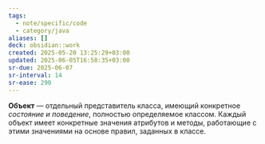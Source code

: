 ```yaml
---
tags:
  - note/specific/code
  - category/java
aliases: []
deck: obsidian::work
created: 2025-05-20 13:25:29+03:00
updated: 2025-06-05T16:58:35+03:00
sr-due: 2025-06-07
sr-interval: 14
sr-ease: 290
---
```


**Объект**
—
отдельный представитель класса, имеющий конкретное *состояние и поведение*, полностью определяемое классом. Каждый объект имеет конкретные значения атрибутов и методы, работающие с этими значениями на основе правил, заданных в классе.
